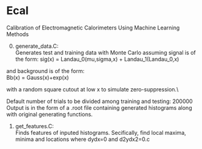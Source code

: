 # Ecal
Calibration of Electromagnetic Calorimeters Using Machine Learning Methods

0. generate_data.C:  
Generates test and training data with Monte Carlo assuming signal is of the form:
sig(x) = Landau_0(mu,sigma,x) + Landau_1(Landau_0,x)

and background is of the form:\
Bb(x) = Gauss(x)+exp(x)

with a random square cutout at low x to simulate zero-suppression.\

Default number of trials to be divided among training and testing: 200000\
Output is in the form of a .root file containing generated histograms along with original generating functions.

1. get_features.C:\
Finds features of inputed histograms. Secifically, find local maxima, minima and locations where dydx=0 and d2ydx2=0.c